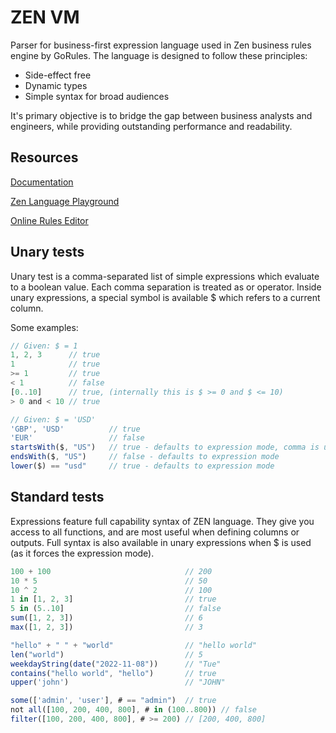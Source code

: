 # ZEN VM

Parser for business-first expression language used in
Zen business rules engine by GoRules. The language is designed
to follow these principles:

- Side-effect free
- Dynamic types
- Simple syntax for broad audiences

It's primary objective is to bridge the gap between business analysts and engineers,
while providing outstanding performance and readability.

## Resources

[Documentation](https://gorules.io/docs/)

[Zen Language Playground](https://gorules.io/docs/rules-engine/expression-language#playground)

[Online Rules Editor](https://editor.gorules.io/)

## Unary tests
Unary test is a comma-separated list of simple expressions which
evaluate to a boolean value. Each comma separation is treated as
or operator. Inside unary expressions, a special symbol is available
$ which refers to a current column.

Some examples:
```js
// Given: $ = 1
1, 2, 3      // true
1            // true
>= 1         // true
< 1          // false
[0..10]      // true, (internally this is $ >= 0 and $ <= 10)
> 0 and < 10 // true

// Given: $ = 'USD'
'GBP', 'USD'          // true
'EUR'                 // false
startsWith($, "US")   // true - defaults to expression mode, comma is unavailable
endsWith($, "US")     // false - defaults to expression mode
lower($) == "usd"     // true - defaults to expression mode
```

## Standard tests

Expressions feature full capability syntax of ZEN language.
They give you access to all functions, and are most useful when
defining columns or outputs. Full syntax is also available in unary
expressions when $ is used (as it forces the expression mode).

```js
100 + 100                              // 200
10 * 5                                 // 50
10 ^ 2                                 // 100
1 in [1, 2, 3]                         // true
5 in (5..10]                           // false
sum([1, 2, 3])                         // 6
max([1, 2, 3])                         // 3

"hello" + " " + "world"                // "hello world"
len("world")                           // 5
weekdayString(date("2022-11-08"))      // "Tue"
contains("hello world", "hello")       // true
upper('john')                          // "JOHN"

some(['admin', 'user'], # == "admin")  // true
not all([100, 200, 400, 800], # in (100..800)) // false
filter([100, 200, 400, 800], # >= 200) // [200, 400, 800]
```